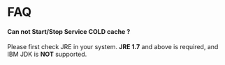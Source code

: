# FAQ

#### Can not Start/Stop Service COLD cache ?
Please first check JRE in your system. **JRE 1.7** and above is required, and IBM JDK is **NOT** supported.
